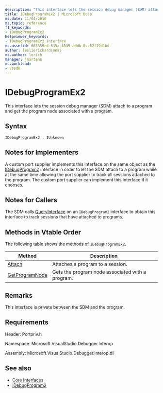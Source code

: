 ```yaml
---
description: "This interface lets the session debug manager (SDM) attach to a program and get the program node associated with a program."
title: IDebugProgramEx2 | Microsoft Docs
ms.date: 11/04/2016
ms.topic: reference
f1_keywords:
- IDebugProgramEx2
helpviewer_keywords:
- IDebugProgramEx2 interface
ms.assetid: 663359ed-635a-4539-addb-0cc52f19d1bd
author: leslierichardson95
ms.author: lerich
manager: jmartens
ms.workload:
- vssdk
---
```

# IDebugProgramEx2
This interface lets the session debug manager (SDM) attach to a program and get the program node associated with a program.

## Syntax

```
IDebugProgramEx2 : IUnknown
```

## Notes for Implementers
 A custom port supplier implements this interface on the same object as the [IDebugProgram2](../../../extensibility/debugger/reference/idebugprogram2.md) interface in order to let the SDM attach to a program while at the same time allowing the port supplier to track all sessions attached to the program. The custom port supplier can implement this interface if it chooses.

## Notes for Callers
 The SDM calls [QueryInterface](/cpp/atl/queryinterface) on an `IDebugProgram2` interface to obtain this interface to track sessions that have attached to programs.

## Methods in Vtable Order
 The following table shows the methods of `IDebugProgramEx2`.

|Method|Description|
|------------|-----------------|
|[Attach](../../../extensibility/debugger/reference/idebugprogramex2-attach.md)|Attaches a program to a session.|
|[GetProgramNode](../../../extensibility/debugger/reference/idebugprogramex2-getprogramnode.md)|Gets the program node associated with a program.|

## Remarks
 This interface is private between the SDM and the program.

## Requirements
 Header: Portpriv.h

 Namespace: Microsoft.VisualStudio.Debugger.Interop

 Assembly: Microsoft.VisualStudio.Debugger.Interop.dll

## See also
- [Core Interfaces](../../../extensibility/debugger/reference/core-interfaces.md)
- [IDebugProgram2](../../../extensibility/debugger/reference/idebugprogram2.md)
